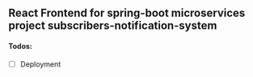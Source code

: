 ## React Frontend for spring-boot microservices project subscribers-notification-system

#### Todos:

- [ ] Deployment
